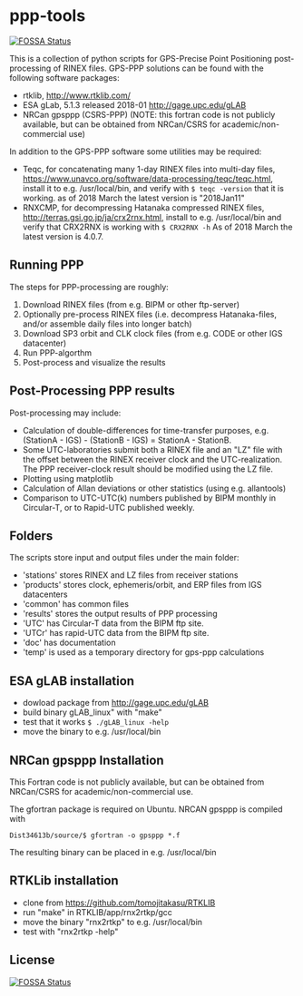 # ppp-tools
[![FOSSA Status](https://app.fossa.io/api/projects/git%2Bgithub.com%2Faewallin%2Fppp-tools.svg?type=shield)](https://app.fossa.io/projects/git%2Bgithub.com%2Faewallin%2Fppp-tools?ref=badge_shield)


This is a collection of python scripts for GPS-Precise Point Positioning 
post-processing of RINEX files. 
GPS-PPP solutions can be found with the following software packages: 
* rtklib, http://www.rtklib.com/
* ESA gLab, 5.1.3 released 2018-01 http://gage.upc.edu/gLAB
* NRCan gpsppp (CSRS-PPP) (NOTE: this fortran code is not publicly available, but can be obtained from NRCan/CSRS for academic/non-commercial use)

In addition to the GPS-PPP software some utilities may be required:
* Teqc, for concatenating many 1-day RINEX files into multi-day files,  https://www.unavco.org/software/data-processing/teqc/teqc.html, install it to e.g. /usr/local/bin, and verify with ```$ teqc -version``` that it is working.
as of 2018 March the latest version is "2018Jan11"
* RNXCMP, for decompressing Hatanaka compressed RINEX files, http://terras.gsi.go.jp/ja/crx2rnx.html, install to e.g. /usr/local/bin and verify that CRX2RNX is working with ```$ CRX2RNX -h```
As of 2018 March the latest version is 4.0.7.

## Running PPP

The steps for PPP-processing are roughly:

1. Download RINEX files (from e.g. BIPM or other ftp-server)
2. Optionally pre-process RINEX files (i.e. decompress Hatanaka-files, and/or assemble daily files into longer batch)
3. Download SP3 orbit and CLK clock files (from e.g. CODE or other IGS datacenter)
4. Run PPP-algorthm
5. Post-process and visualize the results

## Post-Processing PPP results

Post-processing may include:
* Calculation of double-differences for time-transfer purposes, e.g.  (StationA - IGS) - (StationB - IGS) = StationA - StationB. 
* Some UTC-laboratories submit both a RINEX file and an "LZ" file with the offset between the RINEX receiver clock and the UTC-realization. The PPP receiver-clock result should be modified using the LZ file.
* Plotting using matplotlib
* Calculation of Allan deviations or other statistics (using e.g. allantools)
* Comparison to UTC-UTC(k) numbers published by BIPM monthly in Circular-T, or to Rapid-UTC published weekly.

## Folders

The scripts store input and output files under the main folder:
* 'stations' stores RINEX and LZ files from receiver stations
* 'products' stores clock, ephemeris/orbit, and ERP files from IGS datacenters
* 'common' has common files
* 'results' stores the output results of PPP processing
* 'UTC' has Circular-T data from the BIPM ftp site.
* 'UTCr' has rapid-UTC data from the BIPM ftp site.
* 'doc' has documentation
* 'temp' is used as a temporary directory for gps-ppp calculations

## ESA gLAB installation

* dowload package from http://gage.upc.edu/gLAB
* build binary gLAB_linux" with "make"
* test that it works ```$ ./gLAB_linux -help```
* move the binary to e.g. /usr/local/bin

## NRCan gpsppp Installation

This Fortran code is not publicly available, but can be obtained from NRCan/CSRS for academic/non-commercial use.

The gfortran package is required on Ubuntu. NRCAN gpsppp is compiled with

```
Dist34613b/source/$ gfortran -o gpsppp *.f
```

The resulting binary can be placed in e.g. /usr/local/bin

## RTKLib installation

* clone from https://github.com/tomojitakasu/RTKLIB
* run "make" in RTKLIB/app/rnx2rtkp/gcc
* move the binary "rnx2rtkp" to e.g. /usr/local/bin
* test with "rnx2rtkp -help"


## License
[![FOSSA Status](https://app.fossa.io/api/projects/git%2Bgithub.com%2Faewallin%2Fppp-tools.svg?type=large)](https://app.fossa.io/projects/git%2Bgithub.com%2Faewallin%2Fppp-tools?ref=badge_large)

